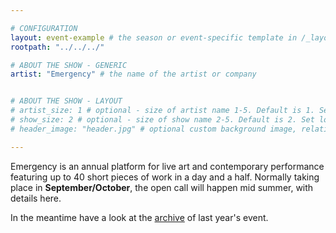 ```yaml
---

# CONFIGURATION
layout: event-example # the season or event-specific template in /_layouts
rootpath: "../../../"

# ABOUT THE SHOW - GENERIC
artist: "Emergency" # the name of the artist or company


# ABOUT THE SHOW - LAYOUT
# artist_size: 1 # optional - size of artist name 1-5. Default is 1. Set longer names to lower values
# show_size: 2 # optional - size of show name 2-5. Default is 2. Set longer names to lower values
# header_image: "header.jpg" # optional custom background image, relative to current page

---
```


Emergency is an annual platform for live art and contemporary performance featuring up to 40 short pieces of work in a day and a half. Normally taking place in **September/October**, the open call will happen mid summer, with details here.

In the meantime have a look at the [archive](http://www.wordofwarning.org/archive/2012-emergency/index.html) of last year's event.